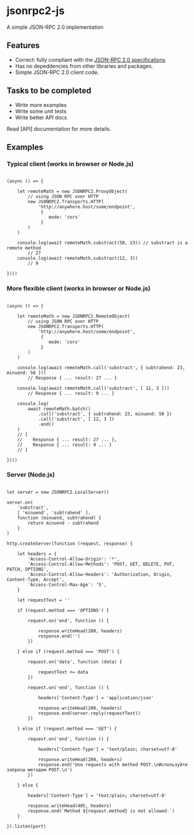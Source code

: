 jsonrpc2-js
============

A simple JSON-RPC 2.0 implementation

## Features
- Correct: fully compliant with the [JSON-RPC 2.0 specifications](http://www.jsonrpc.org/specification)
- Has no depeddencies from other libraries and packages.
- Simple JSON-RPC 2.0 client code.

## Tasks to be completed
- Write more examples
- Write some unit tests
- Write better API docs

Read [API] documentation for more details.

## Examples

### Typical client (works in browser or Node.js)

```ecmascript

(async () => {

	let remoteMath = new JSONRPC2.ProxyObject(
	    // using JSON RPC over HTTP
	    new JSONRPC2.Transports.HTTP(
	        'http://anywhere.host/some/endpoint',
	         {
	            mode: 'cors'
	         }
	    )
	)

	console.log(await remoteMath.substract(50, 23)) // substract is a remote method
		// 27
	console.log(await remoteMath.substract(12, 3))
		// 9

})()

```

### More flexible client (works in browser or Node.js)

```ecmascript

(async () => {

	let remoteMath = new JSONRPC2.RemoteObject(
	    // using JSON RPC over HTTP
	    new JSONRPC2.Transports.HTTP(
	        'http://anywhere.host/some/endpoint',
	         {
	            mode: 'cors'
	         }
	    )
	)

	console.log(await remoteMath.call('substract', { subtrahend: 23, minuend: 50 }))
		// Response { ... result: 27 ... }

	console.log(await remoteMath.call('substract', [ 12, 3 ]))
		// Response { ... result: 9 ... }

	console.log(
		await remoteMath.batch()
			.call('substract', { subtrahend: 23, minuend: 50 })
			.call('substract', [ 12, 3 ])
			.end()
	)
	// [
	//	  Response { ... result: 27 ... },
	//	  Response { ... result: 9 ... }
	// ]

})()

```

### Server (Node.js)

```ecmascript

let server = new JSONRPC2.LocalServer()

server.on(
    'substract',
    [ 'minuend', 'subtrahend' ],
    function (minuend, subtrahend) {
        return minuend - subtrahend
    }
)

http.createServer(function (request, response) {

	let headers = {
		'Access-Control-Allow-Origin': '*',
		'Access-Control-Allow-Methods': 'POST, GET, DELETE, PUT, PATCH, OPTIONS',
		'Access-Control-Allow-Headers': 'Authorization, Origin, Content-Type, Accept',
		'Access-Control-Max-Age': '5',
	}

    let requestText = ''

    if (request.method === 'OPTIONS') {

        request.on('end', function () {

			response.writeHead(200, headers)
			response.end('')
		})

	} else if (request.method === 'POST') {

        request.on('data', function (data) {

            requestText += data
        })

        request.on('end', function () {

			headers['Content-Type'] = 'application/json'

			response.writeHead(200, headers)
            response.end(server.reply(requestText))
        })

    } else if (request.method === 'GET') {

        request.on('end', function () {

			headers['Content-Type'] = 'text/plain; charset=utf-8'

			response.writeHead(200, headers)
    	    response.end('Use requests with method POST.\nИспользуйте запросы методом POST.\n')
        })

	} else {

		headers['Content-Type'] = 'text/plain; charset=utf-8'

		response.writeHead(405, headers)
	    response.end(`Method ${request.method} is not allowed.`)
	}
    
}).listen(port)

```
